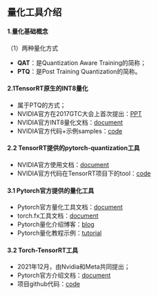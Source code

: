 ## 量化工具介绍
#### 1.量化基础概念
（1）两种量化方式
+ **QAT**：是Quantization Aware Training的简称；  
+ **PTQ**：是Post Training Quantization的简称。


#### 2.1TensorRT原生的INT8量化
+ 属于PTQ的方式；
+ NVIDIA官方在2017GTC大会上首次提出：[PPT](https://on-demand.gputechconf.com/gtc/2017/presentation/s7310-8-bit-inference-with-tensorrt.pdf)
+ NVIDIA官方INT8量化文档：[document](https://docs.nvidia.com/deeplearning/tensorrt/developer-guide/index.html#working-with-int8)
+ NVIDIA官方代码+示例samples：[code](https://github.com/NVIDIA/TensorRT/tree/master/samples)
#### 2.2 TensorRT提供的pytorch-quantization工具
+ NVIDIA官方使用文档：[document](https://docs.nvidia.com/deeplearning/tensorrt/pytorch-quantization-toolkit/docs/userguide.html)
+ NVIDIA官方代码在TensorRT项目下的tool：[code](https://github.com/NVIDIA/TensorRT/tree/master/tools/pytorch-quantization)


#### 3.1 Pytorch官方提供的量化工具
+ Pytorch官方量化工具文档：[document](https://pytorch.org/docs/stable/quantization.html)
+ torch.fx工具文档：[document](https://pytorch.org/docs/stable/fx.html)
+ Pytorch量化介绍博客：[blog](https://pytorch.org/blog/introduction-to-quantization-on-pytorch/)
+ Pytorch量化教程示例：[tutorial](https://pytorch.org/tutorials/recipes/quantization.html)

#### 3.2 Torch-TensorRT工具
+ 2021年12月，由Nvidia和Meta共同提出；
+ Pytorch官方介绍文档：[document](https://pytorch.org/TensorRT/)
+ 项目github代码：[code](https://github.com/pytorch/TensorRT)
